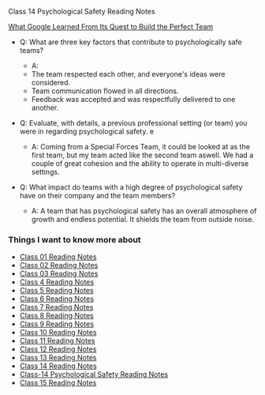 Class 14 Psychological Safety Reading Notes 

[What Google Learned From Its Quest to Build the Perfect Team](https://web.archive.org/web/20221125192300/https://www.nytimes.com/2016/02/28/magazine/what-google-learned-from-its-quest-to-build-the-perfect-team.html)

- Q: What are three key factors that contribute to psychologically safe teams?

  - A:
  - The team respected each other, and everyone's ideas were considered.
  - Team communication flowed in all directions.
  - Feedback was accepted and was respectfully delivered to one another.


- Q: Evaluate, with details, a previous professional setting (or team) you were in regarding psychological safety.
e 
  - A: Coming from a Special Forces Team, it could be looked at as the first team, but my team acted like the second team aswell. We had a couple of great cohesion and the ability to operate in multi-diverse settings. 

- Q: What impact do teams with a high degree of psychological safety have on their company and the team members?

  - A: A team that has psychological safety has an overall atmosphere of growth and endless potential. It shields the team from outside noise. 


### Things I want to know more about


- [Class 01 Reading Notes](/code201/class-01.md)
- [Class 02 Reading Notes](/code201/class-02.md)
- [Class 03 Reading Notes](/code201/class-03.md)
- [Class 4 Reading Notes](/code201/class-04.md)
- [Class 5 Reading Notes](/code201/class-05.md)
- [Class 6 Reading Notes](/code201/class-06.md)
- [Class 7 Reading Notes](/code201/class-07.md)
- [Class 8 Reading Notes](/code201/class-08.md)
- [Class 9 Reading Notes](/code201/class-09.md)
- [Class 10 Reading Notes](/code201/class-10.md)
- [Class 11 Reading Notes](/code201/class-11.md)
- [Class 12 Reading Notes](/code201/class-12.md)
- [Class 13 Reading Notes](/code201/class-13.md)
- [Class 14 Reading Notes](/code201/class-14.md)
- [Class-14 Psychological Safety Reading Notes](/code201/class-14%20Psychological%20Safety%20Reading%20Notes.md)
- [Class 15 Reading Notes](/code201/class-15.md)
